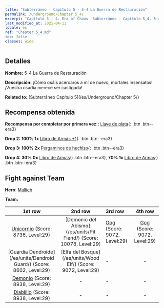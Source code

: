 ```yaml
---
title: "Subterráneo - Capítulo 5 - 5-4 La Guerra de Restauración"
permalink: /Underground/Chapter 5_4/
excerpt: "Capítulo 5 - 4. Era of Chaos  Subterráneo - Capítulo 5_4. 5-4 La Guerra de Restauración"
last_modified_at: 2021-04-11
locale: es
ref: "Chapter 5_4.md"
toc: false
classes: wide
---
```


## Detalles

 **Nombre:** 5-4 La Guerra de Restauración

 **Descripción:** ¡Cómo osáis acercaros a mí de nuevo, mortales insensatos! ¡Vuestra osadía merece ser castigada!

 **Related to:** [Subterráneo Capítulo 5](/es/Underground/Chapter 5/)

## Recompensa obtenida

 **Recompensa por completar por primera vez::** [Llave de plata](/es/Items/con_693/){: .btn .btn--era3}

 **Drop 2:** **100% 1x** [Libro de Armas +1](/es/Items/mat_25/){: .btn .btn--era3}

 **Drop 3:** **100% 2x** [Pergaminos de hechizo](/es/Items/con_694/){: .btn .btn--era3}

 **Drop 4:** **30% 0x** [Libro de Armas](/es/Items/mat_18/){: .btn .btn--era3}, **70% 1x** [Libro de Armas](/es/Items/mat_18/){: .btn .btn--era3}


## Fight against Team
 **Hero:** [Mullich](/es/heroes/Mullich/)

 **Team:**


  | 1st row | 2nd row | 3rd row | 4th row |
  |:----:|:----:|:----|:----:|
  | [Unicornio](/es/units/Unicorn/) (Score: 8736, Level:29)  | [Demonio del Abismo](/es/units/Pit Fiend/) (Score: 10078, Level:29)  | [Gog](/es/units/Gog/) (Score: 9072, Level:29)  | [Gog](/es/units/Gog/) (Score: 9072, Level:29)  |
  | [Guardia Dendroide](/es/units/Dendroid Guard/) (Score: 8602, Level:29)  | [Elfa del Bosque](/es/units/Wood Elf/) (Score: 9072, Level:29)  | - | - |
  | [Demonio](/es/units/Demon/) (Score: 8938, Level:29)  | - | - | - |
  | [Diablillo](/es/units/Imp/) (Score: 8938, Level:29)  | - | - | - |


